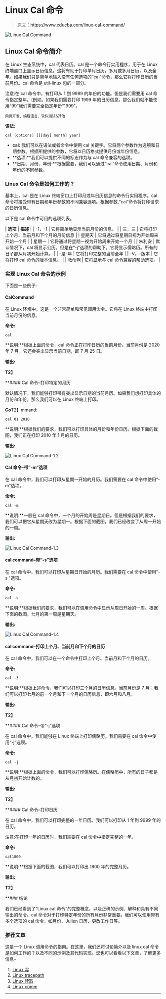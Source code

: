 # Linux Cal 命令

> 原文：<https://www.educba.com/linux-cal-command/>

![Linux Cal Command](img/dfe85b98721bc54e38ccf7b18d5942e9.png)



## Linux Cal 命令简介

在 Linux 生态系统中，cal 代表日历。cal 是一个命令行实用程序，用于在 Linux 终端窗口上显示日历信息。这将有助于打印单月日历，多月或多月日历，以及全年。如果我们只是简单地输入没有任何选项的“cal”命令，那么它将打印日历的当前月份。cal 命令是 util-linux 包的一部分。

注意:在 cal 命令中，有打印从 1 到 9999 的年份的功能。但是我们需要用 cal 命令指定整年。(例如。如果我们需要打印 1999 年的日历信息。那么我们就不能使用“99”我们需要完全指定年份“1999”。

<small>网页开发、编程语言、软件测试&其他</small>

**语法:**

`cal [options] [[[day] month] year]`

*   **cal:** 我们可以在语法或者命令中使用 cal 关键字。它将两个参数作为选项和日期参数。根据所提供的参数，它将以日历格式提供月份或年份信息。
*   **选项:**我们可以提供不同的标志作为与 cal 命令兼容的选项。
*   **日期、月份、年份:**根据需要，我们可以通过“cal”命令使用日期、月份和年份的不同参数。

### Linux Cal 命令是如何工作的？

基本上，cal 是在 Linux 终端窗口上打印月或年日历信息的命令行实用程序。cal 命令将接受带有日期和年份参数的不同兼容选项。根据参数,“cal”命令将打印请求的日历信息。

以下是 cal 命令中可用的选项列表。

| **选项** | **描述** |
| -1，-1 | 它将简单地显示当前月份的信息。 |
| 三，三 | 它将打印上个月、当前月和下个月的月份信息 |
| 星期天 | 它将通过将星期日视为开始周来开始一个月 |
| 星期一 | 它将通过将星期一视为开始周来开始一个月 |
| 朱利安 | 默认情况下，cal 将显示公历。但是在“-j”选项的帮助下，它将显示儒略历。所有的日子都从月初开始计算。 |
| -是-年 | 它将打印完整的当前全年 |
| -V，-版本 | 它将打印 cal 命令的版本信息。 |
| 救命啊 | 它将显示与 cal 命令兼容的帮助选项。 |

### 实现 Linux Cal 命令的示例

下面是一些例子:

#### CalCommand

在 Linux 环境中，这是一个非常简单和常见调用命令。它将在 Linux 终端中打印当前月份的信息。

**命令:**

`cal`

**说明:**根据上面的命令，cal 命令正在打印日历的当前月份。当前月份是 2020 年 7 月。它还会突出显示当前日期，即 7 月 25 日。

**输出:**

**T2】**



 **#### Cal 命令–打印特定的月历

默认情况下，我们能够打印带有突出显示日期的当前月历。如果我们想打印具体的月份和年份，那么我们可以在 Linux 终端上打印。

**Co**T2】mmand:

`cal 01 2010`

**说明:**根据我们的要求，我们可以打印具体的月份和年份日历。根据下面的截图，我们正在打印 2010 年 1 月的日历。

**输出:**

![Linux Cal Command-1.2](img/ac0e40b54f05b19e11e255699ecba765.png)



#### Cal 命令–带“-m”选项

在 cal 命令中，我们可以打印从星期一开始的月历。我们需要在 cal 命令中使用“-m”选项。

**命令:**

`cal -m`

**说明:**一般在 cal 命令中，一个月的开始周是星期日。但是根据我们的要求，我们可以把它从星期天改为星期一。根据下面的截图，我们已经改变了从周一开始的一周。

**输出:**

![Linux Cal Command-1.3](img/be2302150f6dc7e67242fd99db8b1f09.png)



#### cal command–带“-s”选项

在 cal 命令中，我们可以打印从星期日开始的月历。我们需要在 cal 命令中使用"-s "选项。

**命令:**

`cal -s`

**说明:**根据我们的要求，我们可以在调用命令中显示从周日开始的一周。根据下面的截图，七月的第一周是星期天。

**输出:**

![Linux Cal Command-1.4](img/aa99df772c3c32c64ea79b8aafdbb1cc.png)



#### cal command–打印上个月、当前月和下个月的日历

在 cal 命令中，我们可以在一个命令中打印上个月、当前月和下个月的日历。

**命令:**

`cal -3`

**说明:**根据上述命令，我们可以打印三个月的日历信息。当前月份是 7 月；我们可以打印七月的前一个月和下一个月的日历信息，即六月和八月。

**输出:**

**T2】**



 **#### Cal 命令–带“-j”选项

在 cal 命令中，我们能够在 Linux 终端上打印儒略历。我们需要在 cal 命令中使用“-j”选项。

**命令:**

`cal -j`

**说明:**根据上面的命令，我们可以打印儒略历。在儒略历中，所有的日子都是从月初开始计数的。

**输出:**

**T2】**



 **#### Cal 命令–打印日历

在 cal 命令中，我们可以打印完整的一年日历。我们可以打印从 1 年到 9999 年的日历。

注意:在打印一年的日历时，我们需要在 cal 命令中指定完整的一年。

**命令:**

`cal1800`

**说明:**根据下面的截图，我们可以打印出 1800 年的完整月历。

**输出:**

**T2】**



 **### 结论

我们已经看到了“Linux cal 命令”的完整概念，以及正确的示例、解释和具有不同输出的命令。cal 命令对于打印特定年份的所有月份非常重要。我们可以使用带有多个选项的 cal 命令，如月份、Julien 日历、更改工作日等。

### 推荐文章

这是一个 Linux 调用命令的指南。在这里，我们还将讨论简介以及 linux cal 命令是如何工作的？以及不同的示例及其代码实现。您也可以看看以下文章，了解更多信息–

1.  [Linux 写](https://www.educba.com/linux-write/)
2.  [Linux tracepath](https://www.educba.com/linux-tracepath/)
3.  [Linux 读取](https://www.educba.com/linux-read/)
4.  [Linux comm](https://www.educba.com/linux-comm/)





********
